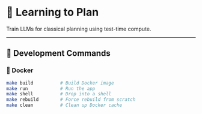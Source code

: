 # 🧠 Learning to Plan

Train LLMs for classical planning using test-time compute.

---

## 🔧 Development Commands

### 🐳 Docker

```bash
make build          # Build Docker image
make run            # Run the app
make shell          # Drop into a shell
make rebuild        # Force rebuild from scratch
make clean          # Clean up Docker cache
```

